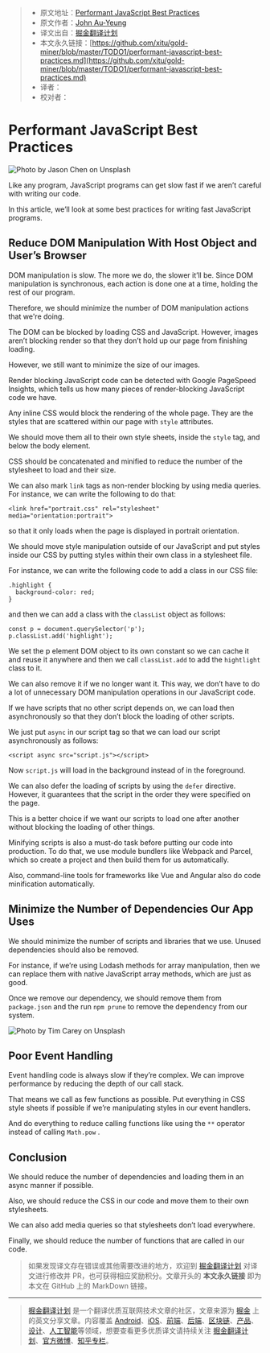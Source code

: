 > * 原文地址：[Performant JavaScript Best Practices](https://levelup.gitconnected.com/performant-javascript-best-practices-c5a49a357e46)
> * 原文作者：[John Au-Yeung](https://medium.com/@hohanga)
> * 译文出自：[掘金翻译计划](https://github.com/xitu/gold-miner)
> * 本文永久链接：[https://github.com/xitu/gold-miner/blob/master/TODO1/performant-javascript-best-practices.md](https://github.com/xitu/gold-miner/blob/master/TODO1/performant-javascript-best-practices.md)
> * 译者：
> * 校对者：

# Performant JavaScript Best Practices

![Photo by [Jason Chen](https://unsplash.com/@ja5on?utm_source=medium&utm_medium=referral) on [Unsplash](https://unsplash.com?utm_source=medium&utm_medium=referral)](https://cdn-images-1.medium.com/max/5760/0*UyQ42ciE79LF-bK4)

Like any program, JavaScript programs can get slow fast if we aren’t careful with writing our code.

In this article, we’ll look at some best practices for writing fast JavaScript programs.

## Reduce DOM Manipulation With Host Object and User’s Browser

DOM manipulation is slow. The more we do, the slower it’ll be. Since DOM manipulation is synchronous, each action is done one at a time, holding the rest of our program.

Therefore, we should minimize the number of DOM manipulation actions that we're doing.

The DOM can be blocked by loading CSS and JavaScript. However, images aren’t blocking render so that they don’t hold up our page from finishing loading.

However, we still want to minimize the size of our images.

Render blocking JavaScript code can be detected with Google PageSpeed Insights, which tells us how many pieces of render-blocking JavaScript code we have.

Any inline CSS would block the rendering of the whole page. They are the styles that are scattered within our page with `style` attributes.

We should move them all to their own style sheets, inside the `style` tag, and below the body element.

CSS should be concatenated and minified to reduce the number of the stylesheet to load and their size.

We can also mark `link` tags as non-render blocking by using media queries. For instance, we can write the following to do that:

```
<link href="portrait.css" rel="stylesheet" media="orientation:portrait">
```

so that it only loads when the page is displayed in portrait orientation.

We should move style manipulation outside of our JavaScript and put styles inside our CSS by putting styles within their own class in a stylesheet file.

For instance, we can write the following code to add a class in our CSS file:

```
.highlight {
  background-color: red;
}
```

and then we can add a class with the `classList` object as follows:

```
const p = document.querySelector('p');
p.classList.add('highlight');
```

We set the p element DOM object to its own constant so we can cache it and reuse it anywhere and then we call `classList.add` to add the `hightlight` class to it.

We can also remove it if we no longer want it. This way, we don’t have to do a lot of unnecessary DOM manipulation operations in our JavaScript code.

If we have scripts that no other script depends on, we can load then asynchronously so that they don’t block the loading of other scripts.

We just put `async` in our script tag so that we can load our script asynchronously as follows:

```
<script async src="script.js"></script>
```

Now `script.js` will load in the background instead of in the foreground.

We can also defer the loading of scripts by using the `defer` directive. However, it guarantees that the script in the order they were specified on the page.

This is a better choice if we want our scripts to load one after another without blocking the loading of other things.

Minifying scripts is also a must-do task before putting our code into production. To do that, we use module bundlers like Webpack and Parcel, which so create a project and then build them for us automatically.

Also, command-line tools for frameworks like Vue and Angular also do code minification automatically.

## Minimize the Number of Dependencies Our App Uses

We should minimize the number of scripts and libraries that we use. Unused dependencies should also be removed.

For instance, if we’re using Lodash methods for array manipulation, then we can replace them with native JavaScript array methods, which are just as good.

Once we remove our dependency, we should remove them from `package.json` and the run `npm prune` to remove the dependency from our system.

![Photo by [Tim Carey](https://unsplash.com/@baudy?utm_source=medium&utm_medium=referral) on [Unsplash](https://unsplash.com?utm_source=medium&utm_medium=referral)](https://cdn-images-1.medium.com/max/6154/0*9Qx9V9XpyjsjvSME)

## Poor Event Handling

Event handling code is always slow if they’re complex. We can improve performance by reducing the depth of our call stack.

That means we call as few functions as possible. Put everything in CSS style sheets if possible if we’re manipulating styles in our event handlers.

And do everything to reduce calling functions like using the `**` operator instead of calling `Math.pow` .

## Conclusion

We should reduce the number of dependencies and loading them in an async manner if possible.

Also, we should reduce the CSS in our code and move them to their own stylesheets.

We can also add media queries so that stylesheets don’t load everywhere.

Finally, we should reduce the number of functions that are called in our code.

> 如果发现译文存在错误或其他需要改进的地方，欢迎到 [掘金翻译计划](https://github.com/xitu/gold-miner) 对译文进行修改并 PR，也可获得相应奖励积分。文章开头的 **本文永久链接** 即为本文在 GitHub 上的 MarkDown 链接。

---

> [掘金翻译计划](https://github.com/xitu/gold-miner) 是一个翻译优质互联网技术文章的社区，文章来源为 [掘金](https://juejin.im) 上的英文分享文章。内容覆盖 [Android](https://github.com/xitu/gold-miner#android)、[iOS](https://github.com/xitu/gold-miner#ios)、[前端](https://github.com/xitu/gold-miner#前端)、[后端](https://github.com/xitu/gold-miner#后端)、[区块链](https://github.com/xitu/gold-miner#区块链)、[产品](https://github.com/xitu/gold-miner#产品)、[设计](https://github.com/xitu/gold-miner#设计)、[人工智能](https://github.com/xitu/gold-miner#人工智能)等领域，想要查看更多优质译文请持续关注 [掘金翻译计划](https://github.com/xitu/gold-miner)、[官方微博](http://weibo.com/juejinfanyi)、[知乎专栏](https://zhuanlan.zhihu.com/juejinfanyi)。
